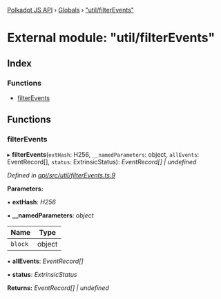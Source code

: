 [Polkadot JS API](../README.md) › [Globals](../globals.md) › ["util/filterEvents"](_util_filterevents_.md)

# External module: "util/filterEvents"

## Index

### Functions

* [filterEvents](_util_filterevents_.md#filterevents)

## Functions

###  filterEvents

▸ **filterEvents**(`extHash`: H256, `__namedParameters`: object, `allEvents`: EventRecord[], `status`: ExtrinsicStatus): *EventRecord[] | undefined*

*Defined in [api/src/util/filterEvents.ts:9](https://github.com/polkadot-js/api/blob/9fcb5fe34/packages/api/src/util/filterEvents.ts#L9)*

**Parameters:**

▪ **extHash**: *H256*

▪ **__namedParameters**: *object*

Name | Type |
------ | ------ |
`block` | object |

▪ **allEvents**: *EventRecord[]*

▪ **status**: *ExtrinsicStatus*

**Returns:** *EventRecord[] | undefined*
